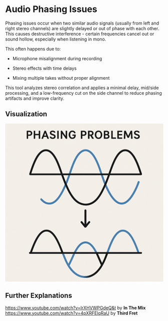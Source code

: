 # Audio Phasing Issues
Phasing issues occur when two similar audio signals (usually from left and right stereo channels) are slightly delayed or out of phase with each other. This causes destructive interference - certain frequencies cancel out or sound hollow, especially when listening in mono.

This often happens due to:

 - Microphone misalignment during recording

 - Stereo effects with time delays

 - Mixing multiple takes without proper alignment

This tool analyzes stereo correlation and applies a minimal delay, mid/side processing, and a low-frequency cut on the side channel to reduce phasing artifacts and improve clarity.

## Visualization

![Phasing Problems Visualization](Phasing_Problems.png)

## Further Explanations
https://www.youtube.com/watch?v=IrXHVWPGdeQ&t by **In The Mix** <br/>
https://www.youtube.com/watch?v=4pXRFElqRaU by **Third Fret**
